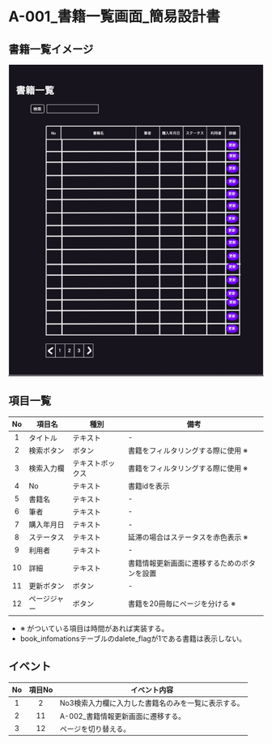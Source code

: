# A-001_書籍一覧画面_簡易設計書

## 書籍一覧イメージ

![画面イメージ](./images/A-1.png)

## 項目一覧

| No | 項目名 | 種別 | 備考 |
| :---: | --- | --- | --- |
| 1 | タイトル | テキスト | - |
| 2 | 検索ボタン | ボタン | 書籍をフィルタリングする際に使用 ※ |
| 3 | 検索入力欄 | テキストボックス | 書籍をフィルタリングする際に使用 ※ |
| 4 | No | テキスト | 書籍idを表示 |
| 5 | 書籍名 | テキスト | - |
| 6 | 筆者 | テキスト | - |
| 7 | 購入年月日 | テキスト | - |
| 8 | ステータス | テキスト | 延滞の場合はステータスを赤色表示 ※ |
| 9 | 利用者 | テキスト | - |
| 10 | 詳細 | テキスト | 書籍情報更新画面に遷移するためのボタンを設置 |
| 11 | 更新ボタン | ボタン| - |
| 12 | ページジャー | ボタン| 書籍を20冊毎にページを分ける ※ |

- ※ がついている項目は時間があれば実装する。
- book_infomationsテーブルのdalete_flagが1である書籍は表示しない。

## イベント

| No | 項目No | イベント内容 |
| :---: | :---: | --- |
| 1 | 2 | No3検索入力欄に入力した書籍名のみを一覧に表示する。 |
| 2 | 11 | A-002_書籍情報更新画面に遷移する。 |
| 3 | 12 | ページを切り替える。 |
